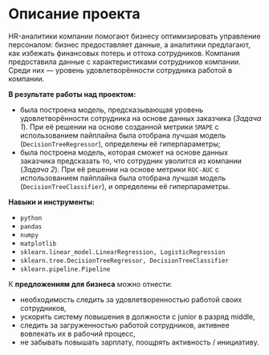 # Описание проекта  

HR-аналитики компании помогают бизнесу оптимизировать управление персоналом: бизнес предоставляет данные, а аналитики предлагают, как избежать финансовых потерь и оттока сотрудников. Компания предоставила данные с характеристиками сотрудников компании. Среди них — уровень удовлетворённости сотрудника работой в компании.

**В результате работы над проектом:**
- была построена модель, предсказывающая уровень удовлетворённости сотрудника на основе данных заказчика (*Задача 1*). При её решении на основе созданной метрики `SMAPE` c использованием пайплайна была отобрана лучшая модель (`DecisionTreeRegressor`), определены её гиперпараметры;
- была построена модель, которая сможет на основе данных заказчика предсказать то, что сотрудник уволится из компании (*Задача 2*). При её решении на основе метрики `ROC-AUC` c использованием пайплайна была отобрана лучшая модель (`DecisionTreeClassifier`), и определены её гиперпараметры.

**Навыки и инструменты:**  
- `python`
- `pandas`
- `numpy`
- `matplotlib`
- `sklearn.linear_model.LinearRegression, LogisticRegression`
- `sklearn.tree.DecisionTreeRegressor, DecisionTreeClassifier`
- `sklearn.pipeline.Pipeline`

К **предложениям для бизнеса** можно отнести:

- необходимость следить за удовлетворенностью работой своих сотрудников, 
- ускорить систему повышения в должности с junior в разряд middle,
- следить за загруженностью работой сотрудников, активнее вовлекать их в рабочий процесс,
- не забывать повышать зарплату, поощрять активность / инициативу.

